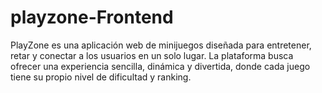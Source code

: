 # playzone-Frontend
PlayZone es una aplicación web de minijuegos diseñada para entretener, retar y conectar a los usuarios en un solo lugar. La plataforma busca ofrecer una experiencia sencilla, dinámica y divertida, donde cada juego tiene su propio nivel de dificultad y ranking.
